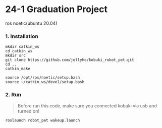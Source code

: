 # 24-1 Graduation Project

ros noetic(ubuntu 20.04)


### 1. Installation
```
mkdir catkin_ws
cd catkin_ws
mkdir src
git clone https://github.com/jellyho/kobuki_robot_pet.git
cd ..
catkin_make
```

```
source /opt/ros/noetic/setup.bash
source ~/catkin_ws/devel/setup.bash
```

### 2. Run

> Before run this code, make sure you connected kobuki via usb and turned on!

```
roslaunch robot_pet wakeup.launch
```
